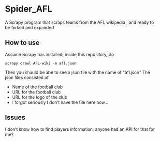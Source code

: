 # Spider_AFL
A Scrapy program that scraps teams from the AFL wikipedia , and ready to be forked and expanded 

## How to use
Assume Scrapy has installed, inside this repository, do

    scrapy crawl AFL-wiki -o afl.json
Then you should be abe to see a json file with the name of "afl.json" 
The json files consisted of 
- Name of the football club 
- URL for the football club
- URL for the logo of the club
- I forgot seriously I don't have the file here now...

## Issues
I don't know how to find players information, anyone had an API for that for me? 
